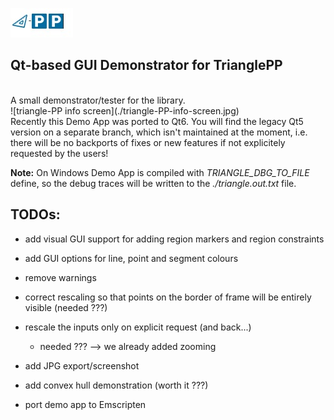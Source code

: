 ![triangle-PP's logo](../triangle-PP-sm.jpg) 
<!-- img src="../triangle-PP-sm.jpg" alt="triangle-PP's logo" width="160"/ -->
## Qt-based GUI Demonstrator for TrianglePP
<br>
A small demonstrator/tester for the library.
<br>
![triangle-PP info screen](./triangle-PP-info-screen.jpg) 
<br>
Recently this Demo App was ported to Qt6. You will find the legacy Qt5 version on a separate branch, which isn't maintained at the moment, 
i.e. there will be no backports of fixes or new features if not explicitely requested by the users!

**Note:** On Windows Demo App is compiled with *TRIANGLE_DBG_TO_FILE* define, so the debug traces will be written to the *./triangle.out.txt* file.

## TODOs:

 - add visual GUI support for adding region markers and region constraints
 - add GUI options for line, point and segment colours

 - remove warnings
 - correct rescaling so that points on the border of frame will be entirely visible (needed ???)
 - rescale the inputs only on explicit request (and back...) 
   - needed ??? --> we already added zooming
 
 - add JPG export/screenshot
 - add convex hull demonstration (worth it ???)

 - port demo app to Emscripten
